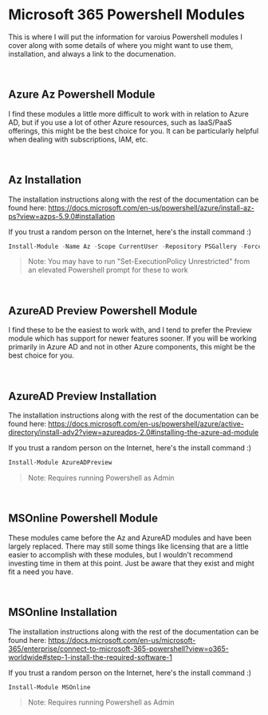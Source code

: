# Microsoft 365 Powershell Modules

This is where I will put the information for varoius Powershell modules I cover along with some details of where you might want to use them, installation, and always a link to the documenation.
<p>&nbsp;</p>

## Azure Az Powershell Module

I find these modules a little more difficult to work with in relation to Azure AD, but if you use a lot of other Azure resources, such as IaaS/PaaS offerings, this might be the best choice for you. It can be particularly helpful when dealing with subscriptions, IAM, etc.
<p>&nbsp;</p>

## Az Installation

The installation instructions along with the rest of the documentation can be found here: <https://docs.microsoft.com/en-us/powershell/azure/install-az-ps?view=azps-5.9.0#installation>

If you trust a random person on the Internet, here's the install command :)

```Powershell
Install-Module -Name Az -Scope CurrentUser -Repository PSGallery -Force
```

> Note: You may have to run "Set-ExecutionPolicy Unrestricted" from an elevated Powershell prompt for these to work
<p>&nbsp;</p>

## AzureAD Preview Powershell Module

I find these to be the easiest to work with, and I tend to prefer the Preview module which  has support for newer features sooner. If you will be working primarily in Azure AD and not in other Azure components, this might be the best choice for you.
<p>&nbsp;</p>

## AzureAD Preview Installation

The installation instructions along with the rest of the documentation can be found here: <https://docs.microsoft.com/en-us/powershell/azure/active-directory/install-adv2?view=azureadps-2.0#installing-the-azure-ad-module>

If you trust a random person on the Internet, here's the install command :)

```Powershell
Install-Module AzureADPreview
```

> Note: Requires running Powershell as Admin
<p>&nbsp;</p>

## MSOnline Powershell Module

These modules came before the Az and AzureAD modules and have been largely replaced. There may still some things like licensing that are a little easier to accomplish with these modules, but I wouldn't recommend investing time in them at this point. Just be aware that they exist and might fit a need you have.
<p>&nbsp;</p>

## MSOnline Installation

The installation instructions along with the rest of the documentation can be found here: <https://docs.microsoft.com/en-us/microsoft-365/enterprise/connect-to-microsoft-365-powershell?view=o365-worldwide#step-1-install-the-required-software-1>

If you trust a random person on the Internet, here's the install command :)

```Powershell
Install-Module MSOnline
```

> Note: Requires running Powershell as Admin
<p>&nbsp;</p>

